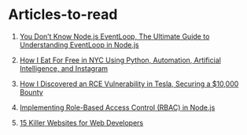 # Articles-to-read

1. [You Don’t Know Node.js EventLoop, The Ultimate Guide to Understanding EventLoop in Node.js
](https://blog.bitsrc.io/you-dont-know-node-js-eventloop-8ee16831767)

2. [How I Eat For Free in NYC Using Python, Automation, Artificial Intelligence, and Instagram](https://medium.com/@chrisbuetti/how-i-eat-for-free-in-nyc-using-python-automation-artificial-intelligence-and-instagram-a5ed8a1e2a10)

3. [How I Discovered an RCE Vulnerability in Tesla, Securing a $10,000 Bounty](https://medium.com/@sahul1996l/how-i-discovered-an-rce-vulnerability-in-tesla-securing-a-10-000-bounty-62e725c2a6bd)

4. [Implementing Role-Based Access Control (RBAC) in Node.js](https://medium.com/@techsuneel99/implementing-role-based-access-control-rbac-in-node-js-871591b80a83)

5.  [15 Killer Websites for Web Developers](https://javascript.plainenglish.io/15-killer-websites-for-web-developers-97113695e775)
